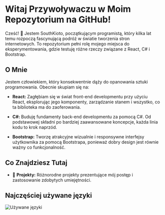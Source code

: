 <!--
**ImColdBlooded/ImColdBlooded** is a ✨ _special_ ✨ repository because its `README.md` (this file) appears on your GitHub profile.

Here are some ideas to get you started:

- 🔭 I’m currently working on ...
- 🌱 I’m currently learning ...
- 👯 I’m looking to collaborate on ...
- 🤔 I’m looking for help with ...
- 💬 Ask me about ...
- 📫 How to reach me: ...
- 😄 Pronouns: ...
- ⚡ Fun fact: ...
-->
# Witaj Przywoływaczu w Moim Repozytorium na GitHub!

Cześć! 👋 Jestem SouthKioto, początkującym programistą, który kilka lat temu rozpoczą fascynującą podróż w światie tworzenia stron internetowych. To repozytorium pełni rolę mojego miejsca do eksperymentowania, gdzie testuję różne rzeczy związane z React, C# i Bootstrap.
## O Mnie

Jestem człowiekiem, który konsekwentnie dąży do opanowania sztuki programowania. Obecnie skupiam się na:

- **React:** Zagłębiam się w świat front-end developmentu przy użyciu React, eksplorując jego komponenty, zarządzanie stanem i wszystko, co ta biblioteka ma do zaoferowania.

- **C#:** Buduję fundamenty back-end developmentu za pomocą C#. Od podstawowej składni po bardziej zaawansowane koncepcje, każda linia kodu to krok naprzód.

- **Bootstrap:** Tworzę atrakcyjne wizualnie i responsywne interfejsy użytkownika za pomocą Bootstrapa, ponieważ dobry design jest równie ważny co funkcjonalność.

## Co Znajdziesz Tutaj

- 🚀 **Projekty:** Różnorodne projekty prezentujące mój postęp i zastosowanie zdobytych umiejętności.

## Najczęściej używane języki
![Używane języki](https://img.shields.io/github/languages/count/SouthKioto?style=for-the-badge)

